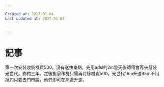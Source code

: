 ```yaml
---

Created at: 2017-01-04
Last updated at: 2017-01-04


---
```


# 記事


第一次安裝收裝機費500。沒有送快樂點。先用adsl的2m幾天後師傅會再來幫裝光世代。綁約三年。之後搬家移機只需再付移機費500。光世代16m升速35m不用換約只要去門市說，他們即可在那邊升速。

